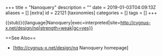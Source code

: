 +++
title = "Nanoquery"
description = ""
date = 2019-01-03T04:09:13Z
aliases = []
[extra]
id = 22121
[taxonomies]
categories = []
tags = []
+++

{{stub}}{{language|Nanoquery|exec=interpreted|site=http://cygnus-x.net/design/nq|strength=weak|gc=yes}}

==See Also==
* [http://cygnus-x.net/design/nq Nanoquery homepage]
